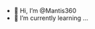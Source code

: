 - 👋 Hi, I’m @Mantis360
- 🌱 I’m currently learning ...


<!---
Mantis360/Mantis360 is a ✨ special ✨ repository because its `README.md` (this file) appears on your GitHub profile.
You can click the Preview link to take a look at your changes.
--->
